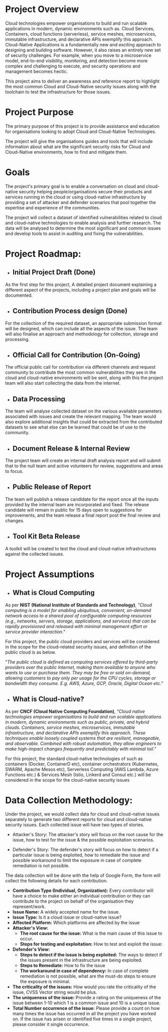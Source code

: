 # Project Overview

Cloud technologies empower organisations to build and run scalable applications in modern, dynamic environments such as. Cloud Services, Containers, cloud functions (serverless), service meshes, microservices, immutable infrastructure, and declarative APIs exemplify this approach. Cloud-Native Applications is a fundamentally new and exciting approach to designing and building software. However, it also raises an entirely new set of security challenges. For example, when you move to a microservice model, end-to-end visibility, monitoring, and detection become more complex and challenging to execute, and security operations and management becomes hectic.

This project aims to deliver an awareness and reference report to highlight the most common Cloud and Cloud-Native security issues along with the toolchain to test the infrastructure for those issues.

# Project Purpose

The primary purpose of this project is to provide assistance and education for organisations looking to adopt Cloud and Cloud-Native Technologies. 

The project will give the organisations guides and tools that will include information about what are the significant security risks for Cloud and Cloud-Native environments, how to find and mitigate them.

# Goals

The project's primary goal is to enable a conversation on cloud and cloud-native security helping people/organisations secure their products and services running in the cloud or using cloud-native infrastructure by providing a set of attacker and defender scenarios that pool together the expertise and experience of the communities.

The project will collect a dataset of identified vulnerabilities related to cloud and cloud-native technologies to enable analysis and further research. The data will be analysed to determine the most significant and common issues and develop tools to assist in auditing and fixing the vulnerabilities.


# Project Roadmap:

- ## Initial Project Draft (Done)

As the first step for this project, A detailed project document explaining a different aspect of the projects, including a project plan and goals will be documented.

- ## Contribution Process design (Done)

For the collection of the required dataset, an appropriate submission format will be designed, which can include all the aspects of the issue. The team will also finalise an approach and methodology for collection, storage and processing.

- ## Official Call for Contribution (On-Going)

The official public call for contribution via different channels and request community to contribute the most common vulnerabilities they see in the cloud and cloud-native environments will be sent, along with this the project team will also start collecting the data from the internet.

- ## Data Processing

The team will analyse collected dataset on the various available parameters associated with issues and create the relevant mapping. The team would also explore additional insights that could be extracted from the contributed datasets to see what else can be learned that could be of use to the community.

- ## Document Release &amp; Internal Review

The project team will create an internal draft analysis report and will submit that to the null team and active volunteers for review, suggestions and areas to focus.

- ## Public Release of Report

The team will publish a release candidate for the report once all the inputs provided by the internal team are incorporated and fixed. The release candidate will remain in public for 15 days open to suggestions for improvements, and the team release a final report post the final review and changes.

- ## Tool Kit Beta Release

A toolkit will be created to test the cloud and cloud-native infrastructures against the collected issues.

# **Project Assumptions**

- ## What is Cloud Computing

As per **NIST (National Institute of Standards and Technology)**, _&quot;Cloud computing is a model for enabling ubiquitous, convenient, on-demand network access to a shared pool of configurable computing resources (e.g., networks, servers, storage, applications, and services) that can be rapidly provisioned and released with minimal management effort or service provider interaction.&quot;_

For this project, the public cloud providers and services will be considered in the scope for the cloud-related security issues, and definition of the public cloud is as below.

&quot;_The public cloud is defined as computing services offered by third-party providers over the public Internet, making them available to anyone who wants to use or purchase them. They may be free or sold on-demand, allowing customers to pay only per usage for the CPU cycles, storage or bandwidth they consume. E.g. AWS, Azure, GCP, Oracle, Digital Ocean etc.&quot;_

- ## What is Cloud-native?

As per **CNCF (Cloud Native Computing Foundation)**, _&quot;Cloud native technologies empower organisations to build and run scalable applications in modern, dynamic environments such as public, private, and hybrid clouds. Containers, service meshes, microservices, immutable infrastructure, and declarative APIs exemplify this approach. These techniques enable loosely coupled systems that are resilient, manageable, and observable. Combined with robust automation, they allow engineers to make high-impact changes frequently and predictably with minimal toil.&quot;_

For this project, the standard cloud-native technologies of such as containers (Docker, ContainerD etc), container orchestrators (Kubernetes, SWARM, Apache Mesos etc), Serverless Computing (AWS Lambda, Azure Functions etc.) &amp; Services Mesh (Istio, Linkerd and Consul etc.) will be considered in the scope for the cloud-native security issues

# **Data** Collection Methodology:

Under the project, we would collect data for cloud and cloud-native issues separately to generate two different reports for cloud and cloud-native security issues. Each collected issue will have two types of stories.

- Attacker&#39;s Story: The attacker&#39;s story will focus on the root cause for the issue, how to test for the issue &amp; the possible exploitation scenarios.

- Defender&#39;s Story: The defender&#39;s story will focus on how to detect if a particular issue is being exploited, how to remediate the issue and possible workaround to limit the exposure in case of complete remediation is not possible.

The data collection will be done with the help of Google Form, the form will collect the following details for each contribution.

- **Contribution Type (Individual, Organization):** Every contributor will have a choice to make either an individual contribution or they can contribute to the project on behalf of the organisation they represent/work.
- **Issue Name:** A widely accepted name for the issue.
- **Issue Type:** Is it a cloud issue or cloud-native issue?
- **Affected Platform:** Which platforms are affected by the issue
- **Attacker&#39;s View:**
  - **The root cause for the issue:** What is the main cause of this issue to occur.
  - **Steps for testing and exploitation:** How to test and exploit the issue:
- **Defender&#39;s View:**
  - **Steps to detect if the issue is being exploited:** The ways to detect if the issues present in the infrastructure are being exploited.
  - **Steps to Remediate:** How to fix the issue
  - **The workaround in case of dependency:** In case of complete remediation is not possible, what are the must-do steps to ensure the exposure is minimal.
- **The criticality of the issues:** How would you rate the criticality of the issue, CVSS Vector string would be plus.
- **The uniqueness of the issue:** Provide a rating on the uniqueness of the issue between 1-10 which 1 is a common issue and 10 is a unique issue.
- **Total Number occurrence of the issue:** Please provide a count on how many times the issue has occurred in all the project you have worked on. If the issue has arisen or identified five times in a single project, please consider it single occurrence.